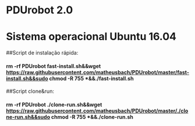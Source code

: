 # PDUrobot 2.0

# Sistema operacional Ubuntu 16.04

##Script de instalação rápida:
#### rm -rf PDUrobot fast-install.sh&&wget https://raw.githubusercontent.com/matheusbach/PDUrobot/master/fast-install.sh&&sudo chmod -R 755 *&&./fast-install.sh

##Script clone&run:
#### rm -rf PDUrobot ./clone-run.sh&&wget https://raw.githubusercontent.com/matheusbach/PDUrobot/master/./clone-run.sh&&sudo chmod -R 755 *&&./clone-run.sh

